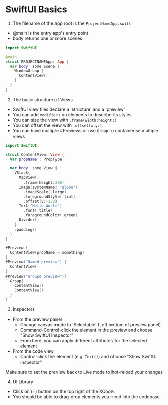 # SwiftUI Basics

1. The filename of the app root is the `ProjectNameApp.swift`

- @main is the entry app's entry point
- body returns one or more scenes

```swift
import SwiftUI

@main
struct PROJECTNAMEApp: App {
  var body: some Scene {
    WindowGroup {
      ContentView()
    }
  }
}
```

2. The basic structure of Views

- SwiftUI view files declare a 'structure' and a 'preview'
- You can add `modifiers` on elements to describe its styles
- You can size the view with `.frame(width:height:)`
- You can offset the view with `.offset(x:y:)`
- You can have multiple #Previews or use `Group` to containerise multiple views

```swift
import SwiftUI

struct ContentView: View {
  var propName : PropType

  var body: some View {
    VStack{
      MapView()
        .frame(height:300)
      Image(systemName: "globe")
        .imageScale(.large)
        .foregroundStyle(.tint)
        .offset(y:-130)
      Text("Hello World")
        .font(.title)
        .foregroundColor(.green)
      Divider()
    }
    .padding()
  }
}

#Preview {
  ContentView(propName = something)
}
#Preview("Named preview") {
  ContentView()
}
#Preview("Groupd preview"){
  Group{
    ContentView()
    ContentView()
  }
}
```

3. Inspectors

- From the preview panel
  - Change canvas mode to 'Selectable' (Left bottom of preview panel)
  - Command-Control-click the element in the preview and choose "Show SwiftUI Inspector"
  - From here, you can apply different attributes for the selected element
- From the code view
  - Control-click the element (e.g. `Text()`) and choose "Show SwiftUI Inspector"

Make sure to set the preview back to Live mode to hot-reload your changes

4. UI Library

- Click on (+) button on the top right of the XCode.
- You should be able to drag-drop elements you need into the codebase.
